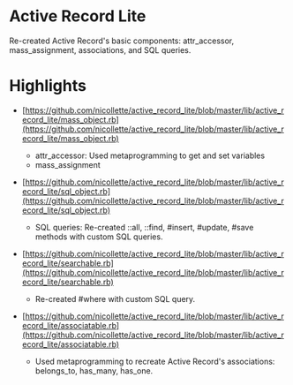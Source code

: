 Active Record Lite
==================

Re-created Active Record's basic components: attr_accessor, mass_assignment, associations, and SQL queries. 

Highlights
==========

*   [https://github.com/nicollette/active_record_lite/blob/master/lib/active_record_lite/mass_object.rb](https://github.com/nicollette/active_record_lite/blob/master/lib/active_record_lite/mass_object.rb)

    *   attr_accessor: Used metaprogramming to get and set variables
    *   mass_assignment

*   [https://github.com/nicollette/active_record_lite/blob/master/lib/active_record_lite/sql_object.rb](https://github.com/nicollette/active_record_lite/blob/master/lib/active_record_lite/sql_object.rb)
    *   SQL queries: Re-created ::all, ::find, #insert, #update, #save methods with custom SQL queries.

*   [https://github.com/nicollette/active_record_lite/blob/master/lib/active_record_lite/searchable.rb](https://github.com/nicollette/active_record_lite/blob/master/lib/active_record_lite/searchable.rb)
    *   Re-created #where with custom SQL query.
    
*   [https://github.com/nicollette/active_record_lite/blob/master/lib/active_record_lite/associatable.rb](https://github.com/nicollette/active_record_lite/blob/master/lib/active_record_lite/associatable.rb)
    *   Used metaprogramming to recreate Active Record's associations: belongs_to, has_many, has_one.